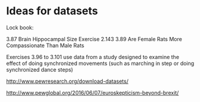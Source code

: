 # Ideas for datasets

Lock book:

3.87 Brain Hippocampal Size Exercise 2.143
3.89 Are Female Rats More Compassionate Than Male Rats

Exercises 3.96 to 3.101 use data from a study designed to examine the effect of doing synchronized movements (such as marching in step or doing synchronized dance steps)

http://www.pewresearch.org/download-datasets/

http://www.pewglobal.org/2016/06/07/euroskepticism-beyond-brexit/
